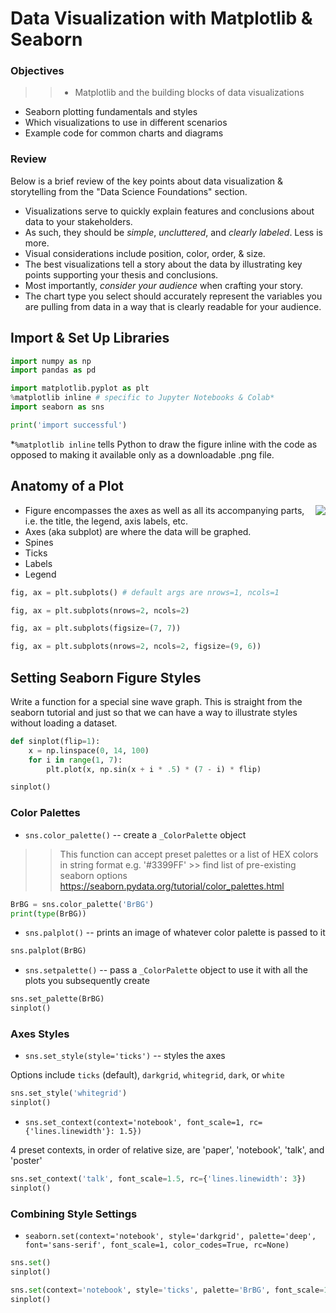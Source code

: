 # Data Visualization with Matplotlib & Seaborn

### Objectives

>>* Matplotlib and the building blocks of data visualizations
* Seaborn plotting fundamentals and styles
* Which visualizations to use in different scenarios
* Example code for common charts and diagrams

### Review 

Below is a brief review of the key points about data visualization & storytelling from the "Data Science Foundations" section.

* Visualizations serve to quickly explain features and conclusions about data to your stakeholders.
* As such, they should be *simple*, *uncluttered*, and *clearly labeled*. Less is more.
* Visual considerations include position, color, order, & size.
* The best visualizations tell a story about the data by illustrating key points supporting your thesis and conclusions.
* Most importantly, *consider your audience* when crafting your story.
* The chart type you select should accurately represent the variables you are pulling from data in a way that is clearly readable for your audience.

## Import & Set Up Libraries

```python
import numpy as np
import pandas as pd

import matplotlib.pyplot as plt
%matplotlib inline # specific to Jupyter Notebooks & Colab*
import seaborn as sns

print('import successful')
```

*`%matplotlib inline` tells Python to draw the figure inline with the code as opposed to making it available only as a downloadable .png file.

## Anatomy of a Plot

<img src="https://files.realpython.com/media/fig_map.bc8c7cabd823.png" style="margin: 0 auto; float: right;"/>

* Figure encompasses the axes as well as all its accompanying parts, i.e. the title, the legend, axis labels, etc.
* Axes (aka subplot) are where the data will be graphed.
* Spines
* Ticks
* Labels
* Legend


```python
fig, ax = plt.subplots() # default args are nrows=1, ncols=1
```


```python
fig, ax = plt.subplots(nrows=2, ncols=2)
```


```python
fig, ax = plt.subplots(figsize=(7, 7))
```


```python
fig, ax = plt.subplots(nrows=2, ncols=2, figsize=(9, 6))
```


## Setting Seaborn Figure Styles

Write a function for a special sine wave graph. This is straight from the seaborn tutorial and just so that we can have a way to illustrate styles without loading a dataset.

```python
def sinplot(flip=1):
    x = np.linspace(0, 14, 100)
    for i in range(1, 7):
        plt.plot(x, np.sin(x + i * .5) * (7 - i) * flip)

sinplot()
```

### Color Palettes

* `sns.color_palette()` -- create a `_ColorPalette` object

>>This function can accept preset palettes or a list of HEX colors in string format e.g. '#3399FF'
	>> find list of pre-existing seaborn options https://seaborn.pydata.org/tutorial/color_palettes.html

```python
BrBG = sns.color_palette('BrBG')
print(type(BrBG))
```

* `sns.palplot()` -- prints an image of whatever color palette is passed to it

```python
sns.palplot(BrBG)
```

* `sns.setpalette()` -- pass a `_ColorPalette` object to use it with all the plots you subsequently create

```python
sns.set_palette(BrBG)
sinplot()
```

### Axes Styles

* `sns.set_style(style='ticks')` -- styles the axes

Options include `ticks` (default), `darkgrid`, `whitegrid`, `dark`, or `white`

```python
sns.set_style('whitegrid')
sinplot()
```

* `sns.set_context(context='notebook', font_scale=1, rc={'lines.linewidth'}: 1.5})`

4 preset contexts, in order of relative size, are 'paper', 'notebook', 'talk', and 'poster'

```python
sns.set_context('talk', font_scale=1.5, rc={'lines.linewidth': 3})
sinplot()
```

### Combining Style Settings

* `seaborn.set(context='notebook', style='darkgrid', palette='deep', font='sans-serif', font_scale=1, color_codes=True, rc=None)`

```python
sns.set()
sinplot()
```


```python
sns.set(context='notebook', style='ticks', palette='BrBG', font_scale=1.2, rc={'lines.linewidth': 1.75, 'figure.figsize': (9, 6)})
sinplot()
```


```python

```


```python

```


```python

```


```python

```


```python

```


```python

```


```python

```